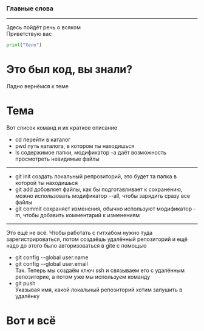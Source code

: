 ### Главные слова  

----  

Здесь пойдёт речь о всяком  
Приветствую вас  
```python
print("Хело")  
```  
# Это был код, вы знали?


Ладно вернёмся к теме
# Тема
Вот список команд и их краткое описание
- cd перейти в каталог
- pwd путь каталога, в котором ты находишься
- ls содержимое папки, модификатор -a даёт возможность просмотреть невидимые файлы

----

- git init создать локальный репрозиторий, это будет та папка в которой ты находишься
- git add добовляет файлы, как бы подготавливает к сохранению, можно использовать модификатор --all, чтобы зарядить сразу все файлы
- git commit сохраняет изменения, обычно используют модификатор -m, чтобы добавить комментарий к изменениям

----
 
Это ещё не всё. Чтобы работать с гитхабом нужно туда зарегистрироваться, потом создаёшь удалённый репозиторий и ещё надо до этого было авторизоваться в gitе с помощью  
- git config --global user.name
- git config --global user.email  
Так. Теперь мы создаём ключ ssh и связываем его с удалённым репозиторие, а потом уже мы используем команду
- git push  
Указывая имя, какой локальный репозиторий хотим запушить в удалёнку
# Вот и всё